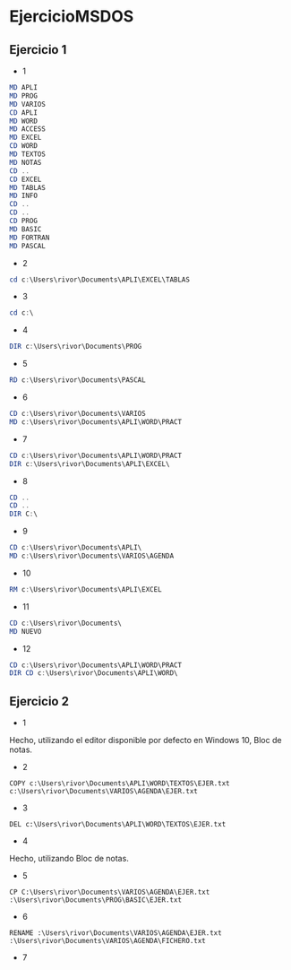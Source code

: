 # EjercicioMSDOS

## Ejercicio 1

- 1

```ps1
MD APLI
MD PROG
MD VARIOS
CD APLI
MD WORD
MD ACCESS
MD EXCEL
CD WORD
MD TEXTOS
MD NOTAS
CD ..
CD EXCEL
MD TABLAS
MD INFO
CD ..
CD ..
CD PROG
MD BASIC
MD FORTRAN
MD PASCAL
```

- 2

```powershell
cd c:\Users\rivor\Documents\APLI\EXCEL\TABLAS
```

- 3

```powershell
cd c:\
```

- 4

```powershell
DIR c:\Users\rivor\Documents\PROG
```

- 5

```powershell
RD c:\Users\rivor\Documents\PASCAL
```

- 6

```powershell
CD c:\Users\rivor\Documents\VARIOS
MD c:\Users\rivor\Documents\APLI\WORD\PRACT
```

- 7

```powershell
CD c:\Users\rivor\Documents\APLI\WORD\PRACT
DIR c:\Users\rivor\Documents\APLI\EXCEL\

```

- 8

```powershell
CD ..
CD ..
DIR C:\

```

- 9

```powershell
CD c:\Users\rivor\Documents\APLI\
MD c:\Users\rivor\Documents\VARIOS\AGENDA
```

- 10

```powershell
RM c:\Users\rivor\Documents\APLI\EXCEL
```

- 11

```powershell
CD c:\Users\rivor\Documents\
MD NUEVO
```

- 12

```powershell
CD c:\Users\rivor\Documents\APLI\WORD\PRACT
DIR CD c:\Users\rivor\Documents\APLI\WORD\
```

## Ejercicio 2

- 1

Hecho, utilizando el editor disponible por defecto en Windows 10, Bloc de notas.

- 2

```
COPY c:\Users\rivor\Documents\APLI\WORD\TEXTOS\EJER.txt c:\Users\rivor\Documents\VARIOS\AGENDA\EJER.txt
```

- 3

```
DEL c:\Users\rivor\Documents\APLI\WORD\TEXTOS\EJER.txt
```

- 4

Hecho, utilizando Bloc de notas.

- 5

```
CP C:\Users\rivor\Documents\VARIOS\AGENDA\EJER.txt :\Users\rivor\Documents\PROG\BASIC\EJER.txt
```

- 6

```
RENAME :\Users\rivor\Documents\VARIOS\AGENDA\EJER.txt :\Users\rivor\Documents\VARIOS\AGENDA\FICHERO.txt 
```

- 7

```

```
